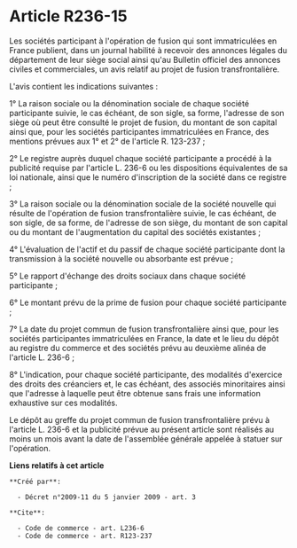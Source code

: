 # Article R236-15

Les sociétés participant à l'opération de fusion qui sont immatriculées en France publient, dans un journal habilité à
recevoir des annonces légales du département de leur siège social ainsi qu'au Bulletin officiel des annonces civiles et
commerciales, un avis relatif au projet de fusion transfrontalière.

L'avis contient les indications suivantes : 

1° La raison sociale ou la dénomination sociale de chaque société participante suivie, le cas échéant, de son sigle, sa
forme, l'adresse de son siège où peut être consulté le projet de fusion, du montant de son capital ainsi que, pour les
sociétés participantes immatriculées en France, des mentions prévues aux 1° et 2° de l'article R. 123-237 ; 

2° Le registre auprès duquel chaque société participante a procédé à la publicité requise par l'article L. 236-6 ou les
dispositions équivalentes de sa loi nationale, ainsi que le numéro d'inscription de la société dans ce registre ; 

3° La raison sociale ou la dénomination sociale de la société nouvelle qui résulte de l'opération de fusion transfrontalière
suivie, le cas échéant, de son sigle, de sa forme, de l'adresse de son siège, du montant de son capital ou du montant de
l'augmentation du capital des sociétés existantes ; 

4° L'évaluation de l'actif et du passif de chaque société participante dont la transmission à la société nouvelle ou
absorbante est prévue ; 

5° Le rapport d'échange des droits sociaux dans chaque société participante ; 

6° Le montant prévu de la prime de fusion pour chaque société participante ; 

7° La date du projet commun de fusion transfrontalière ainsi que, pour les sociétés participantes immatriculées en France, la
date et le lieu du dépôt au registre du commerce et des sociétés prévu au deuxième alinéa de l'article L. 236-6 ; 

8° L'indication, pour chaque société participante, des modalités d'exercice des droits des créanciers et, le cas échéant, des
associés minoritaires ainsi que l'adresse à laquelle peut être obtenue sans frais une information exhaustive sur ces
modalités. 

Le dépôt au greffe du projet commun de fusion transfrontalière prévu à l'article L. 236-6 et la publicité prévue au présent
article sont réalisés au moins un mois avant la date de l'assemblée générale appelée à statuer sur l'opération.

**Liens relatifs à cet article**

	**Créé par**:

	  - Décret n°2009-11 du 5 janvier 2009 - art. 3

	**Cite**:

	  - Code de commerce - art. L236-6
	  - Code de commerce - art. R123-237
